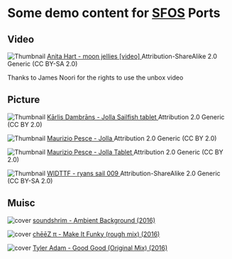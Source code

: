 # Some demo content for [SFOS](https://sailfishos.org/) Ports

## Video

![Thumbnail](https://c6.staticflickr.com/8/7014/6740323189_168c317309_s.jpg) [ Anita Hart - moon jellies [video] ](https://www.flickr.com/photos/anitakhart/6740323189) Attribution-ShareAlike 2.0 Generic (CC BY-SA 2.0)

Thanks to James Noori for the rights to use the unbox video 

## Picture

![Thumbnail](https://c1.staticflickr.com/9/8610/16516561259_73433e67e1_s.jpg) [ Kārlis Dambrāns - Jolla Sailfish tablet ](https://www.flickr.com/photos/janitors/16516561259/) Attribution 2.0 Generic (CC BY 2.0)

![Thumbnail](https://c2.staticflickr.com/6/5590/15245904112_26d35b7763_s.jpg) [ Maurizio Pesce - Jolla ](https://www.flickr.com/photos/pestoverde/15245904112/) Attribution 2.0 Generic (CC BY 2.0)

![Thumbnail](https://c2.staticflickr.com/8/7615/17134698162_dace45e7ff_s.jpg) [ Maurizio Pesce - Jolla Tablet ](https://www.flickr.com/photos/pestoverde/17134698162/) Attribution 2.0 Generic (CC BY 2.0)

![Thumbnail](https://c1.staticflickr.com/5/4022/4680429188_cd13157d69_s.jpg) [ WIDTTF - ryans sail 009 ](https://www.flickr.com/photos/widttf/4680429188/) Attribution-ShareAlike 2.0 Generic (CC BY-SA 2.0)

## Muisc

![cover](https://imgjam2.jamendo.com/track/s1320/1320383/covers/1.75.jpg) [ soundshrim - Ambient Background (2016) ](https://www.jamendo.com/track/1320383/ambient-background)

![cover](https://imgjam2.jamendo.com/track/s1305/1305403/covers/1.75.jpg) [ chēēZ π  -  Make It Funky (rough mix) (2016) ](https://www.jamendo.com/track/1305403/make-it-funky-rough-mix)

![cover](https://imgjam2.jamendo.com/albums/s155/155732/covers/1.75.jpg) [ Tyler Adam  - Good Good (Original Mix) (2016) ](https://www.jamendo.com/track/1311175/good-good-original-mix)

